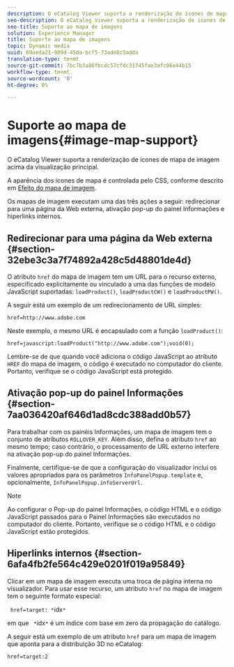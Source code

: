 ```yaml
---
description: O eCatalog Viewer suporta a renderização de ícones de mapa de imagem acima da visualização principal.
seo-description: O eCatalog Viewer suporta a renderização de ícones de mapa de imagem acima da visualização principal.
seo-title: Suporte ao mapa de imagens
solution: Experience Manager
title: Suporte ao mapa de imagens
topic: Dynamic media
uuid: 69aeda21-909d-45da-bcf5-73ade8c5adda
translation-type: tm+mt
source-git-commit: 7bc7b3a86fbcdc57cfdc31745fae3afc06e44b15
workflow-type: tm+mt
source-wordcount: '0'
ht-degree: 0%

---
```



# Suporte ao mapa de imagens{#image-map-support}

O eCatalog Viewer suporta a renderização de ícones de mapa de imagem acima da visualização principal.

A aparência dos ícones de mapa é controlada pelo CSS, conforme descrito em [Efeito do mapa de imagem](../../c-html5-s7-aem-asset-viewers/c-html5-20-ecatalog-viewer-about/c-html5-20-ecatalog-viewer-customizingviewer/r-html5-ecatalog-viewer-20-customize-imagemapeffect.md#reference-261df27d1ed145c882b26b88e33a0289).

Os mapas de imagem executam uma das três ações a seguir: redirecionar para uma página da Web externa, ativação pop-up do painel Informações e hiperlinks internos.

## Redirecionar para uma página da Web externa {#section-32ebe3c3a7f74892a428c5d48801de4d}

O atributo `href` do mapa de imagem tem um URL para o recurso externo, especificado explicitamente ou vinculado a uma das funções de modelo JavaScript suportadas: `loadProduct()`, `loadProductCW()` e `loadProductPW()`.

A seguir está um exemplo de um redirecionamento de URL simples:

`href=http://www.adobe.com`

Neste exemplo, o mesmo URL é encapsulado com a função `loadProduct()`:

`href=javascript:loadProduct("http://www.adobe.com");void(0);`

Lembre-se de que quando você adiciona o código JavaScript ao atributo `HREF` do mapa de imagem, o código é executado no computador do cliente. Portanto, verifique se o código JavaScript está protegido.

## Ativação pop-up do painel Informações {#section-7aa036420af646d1ad8cdc388add0b57}

Para trabalhar com os painéis Informações, um mapa de imagem tem o conjunto de atributos `ROLLOVER_KEY`. Além disso, defina o atributo `href` ao mesmo tempo; caso contrário, o processamento de URL externo interfere na ativação pop-up do painel Informações.

Finalmente, certifique-se de que a configuração do visualizador inclui os valores apropriados para os parâmetros `InfoPanelPopup.template` e, opcionalmente, `InfoPanelPopup.infoServerUrl`.

>[!NOTE]
>
>Ao configurar o Pop-up do painel Informações, o código HTML e o código JavaScript passados para o Painel Informações são executados no computador do cliente. Portanto, verifique se o código HTML e o código JavaScript estão protegidos.

## Hiperlinks internos {#section-6afa4fb2fe564c429e0201f019a95849}

Clicar em um mapa de imagem executa uma troca de página interna no visualizador. Para usar esse recurso, um atributo `href` no mapa de imagem tem o seguinte formato especial:

` href=target: *`idx`*`

em que ` *`idx`*` é um índice com base em zero da propagação do catálogo.

A seguir está um exemplo de um atributo `href` para um mapa de imagem que aponta para a distribuição 3D no eCatalog:

`href=target:2`
